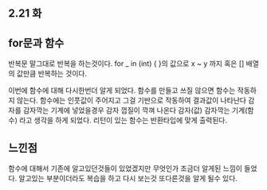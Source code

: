 
## 2.21 화

## for문과 함수
반복문 말그대로 반복을 하는것이다.
for _ in (int) { }의 값으로  x ~ y 까지 혹은 [] 배열의 값만큼 반복하는 것이다.

이번에 함수에 대해 다시한번더 알게 되었다.
함수를 만들고 쓰질 않으면 함수는 작동하지 않는다.
함수에는 인풋값이 주어지고 그걸 기반으로 작동하여 결과값이 나타난다
감자를 감자깍는 기계에 넣었을경우 감자 껍질이 깍껴 나온다
감자(값) 감자깍는 기계(함수) 라고 생각을 하게 되었다.
리턴이 있는 함수는 반환타입에 맞게 출력된다.

## 느낀점
함수에 대해서 기존에 알고있던것들이 있었겠지만 무엇인가 조금더 알게된 느낌이 들었다.
알고있는 부분이더라도 복습을 하고 다시 보는것 또다른것을 알게 될수 있다.
